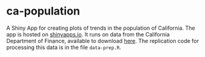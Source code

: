 # ca-population

A Shiny App for creating plots of trends in the population of California. The app is hosted on [shinyapps.io](https://dcaldwellphd.shinyapps.io/ca-population/). It runs on data from the California Department of Finance, available to download [here](https://dof.ca.gov/forecasting/demographics/). The replication code for processing this data is in the file `data-prep.R`.
